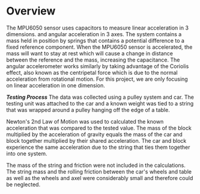 # Overview

The MPU6050 sensor uses capacitors to measure linear acceleration in 3 dimensions. and angular acceleration in 3 axes. The system contains a mass held in position by springs that contains a potential difference to a fixed reference component. When the MPU6050 sensor is accelerated, the mass will want to stay at rest which will cause a change in distance between the reference and the mass, increasing the capacitance. The angular accelerometer works similarly by taking advantage of the Coriolis effect, also known as the centripetal force which is due to the normal acceleration from rotational motion. For this project, we are only focusing on linear acceleration in one dimension. 

***Testing Process***
The data was collected using a pulley system and car. The testing unit was attached to the car and a known weight was tied to a string that was wrapped around a pulley hanging off the edge of a table. 

Newton's 2nd Law of Motion was used to calculated the known acceleration that was compared to the tested value. The mass of the block multiplied by the acceleration of gravity equals the mass of the car and block together multiplied by their shared acceleration. The car and block experience the same acceleration due to the string that ties them together into one system. 

The mass of the string and friction were not included in the calculations. The string mass and the rolling friction between the car's wheels and table as well as the wheels and axel were considerably small and therefore could be neglected.